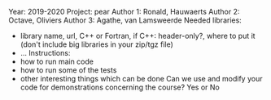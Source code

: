 Year: 2019-2020
Project: pear
Author 1: Ronald, Hauwaerts
Author 2: Octave, Oliviers
Author 3: Agathe, van Lamsweerde
Needed libraries:
* library name, url, C++ or Fortran, if C++: header-only?, where to put it (don't include big libraries in your zip/tgz file)
* ...
Instructions:
* how to run main code
* how to run some of the tests
* other interesting things which can be done
Can we use and modify your code for demonstrations concerning the course? Yes or No
